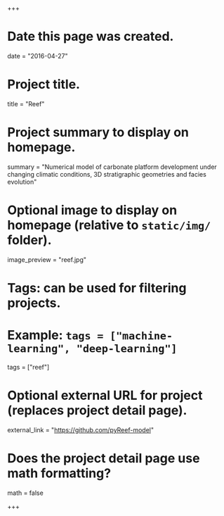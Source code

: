 +++
# Date this page was created.
date = "2016-04-27"

# Project title.
title = "Reef"

# Project summary to display on homepage.
summary = "Numerical model of carbonate platform development under changing climatic conditions, 3D stratigraphic geometries and facies evolution"

# Optional image to display on homepage (relative to `static/img/` folder).
image_preview = "reef.jpg"

# Tags: can be used for filtering projects.
# Example: `tags = ["machine-learning", "deep-learning"]`
tags = ["reef"]

# Optional external URL for project (replaces project detail page).
external_link = "https://github.com/pyReef-model"

# Does the project detail page use math formatting?
math = false

+++
